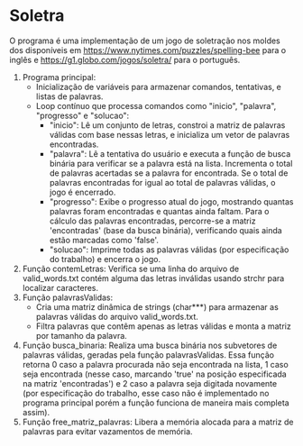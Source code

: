 # Soletra
O programa é uma implementação de um jogo de soletração nos moldes dos disponíveis em https://www.nytimes.com/puzzles/spelling-bee para o inglês e https://g1.globo.com/jogos/soletra/ para o português.

1. Programa principal:
   - Inicialização de variáveis para armazenar comandos, tentativas, e listas de palavras.
   - Loop contínuo que processa comandos como "inicio", "palavra", "progresso" e "solucao":
     - "inicio": Lê um conjunto de letras, constroi a matriz de palavras válidas com base nessas letras, e inicializa um vetor de palavras encontradas.
     - "palavra": Lê a tentativa do usuário e executa a função de busca binária para verificar se a palavra está na lista. Incrementa o total de palavras acertadas se a palavra for encontrada. Se o total de palavras encontradas for igual ao total de palavras válidas, o jogo é encerrado.
     - "progresso": Exibe o progresso atual do jogo, mostrando quantas palavras foram encontradas e quantas ainda faltam. Para o cálculo das palavras encontradas, percorre-se a matriz 'encontradas' (base da busca binária), verificando quais ainda estão marcadas como 'false'.
     - "solucao": Imprime todas as palavras válidas (por especificação do trabalho) e encerra o jogo.
2. Função contemLetras: Verifica se uma linha do arquivo de valid_words.txt contém alguma das letras inválidas usando strchr para localizar caracteres.
3. Função palavrasValidas:
   - Cria uma matriz dinâmica de strings (char***) para armazenar as palavras válidas do arquivo valid_words.txt.
   - Filtra palavras que contêm apenas as letras válidas e monta a matriz por tamanho da palavra.
4. Função busca_binaria: Realiza uma busca binária nos subvetores de palavras válidas, geradas pela função palavrasValidas. Essa função retorna 0 caso a palavra procurada não seja encontrada na lista, 1 caso seja encontrada (nesse caso, marcando 'true' na posição especificada na matriz 'encontradas') e 2 caso a palavra seja digitada novamente (por especificação do trabalho, esse caso não é implementado no programa principal porém a função funciona de maneira mais completa assim).
5. Função free_matriz_palavras: Libera a memória alocada para a matriz de palavras para evitar vazamentos de memória.
